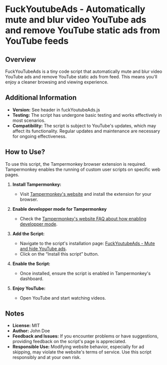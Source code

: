 # FuckYoutubeAds - Automatically mute and blur video YouTube ads and remove YouTube static ads from YouTube feeds

## Overview
FuckYouTubeAds is a tiny code script that automatically mute and blur video YouTube ads and remove YouTube static ads from feed. 
This means you'll enjoy a cleaner browsing and viewing experience.

## Additional Information
- **Version:** See header in fuckYoutubeAds.js
- **Testing:** The script has undergone basic testing and works effectively in most scenarios.
- **Compatibility:** The script is subject to YouTube's updates, which may affect its functionality. Regular updates and maintenance are necessary for ongoing effectiveness.

## How to Use?
To use this script, the Tampermonkey browser extension is required. Tampermonkey enables the running of custom user scripts on specific web pages.

1. **Install Tampermonkey:**
   - Visit [Tampermonkey's website](https://www.Tampermonkey.net) and install the extension for your browser.
  
2. **Enable developper mode for Tampermonkey**
   - Check the [Tampermonkey's website FAQ about how enabling developper mode](https://www.tampermonkey.net/faq.php?locale=en#Q209).
   
3. **Add the Script:**
   - Navigate to the script's installation page: [FuckYoutubeAds - Mute and hide YouTube ads](https://greasyfork.org/en/scripts/484915-youtubeads-mute-and-hide-youtube-ads).
   - Click on the “Install this script” button.

4. **Enable the Script:**
   - Once installed, ensure the script is enabled in Tampermonkey's dashboard.

5. **Enjoy YouTube:**
   - Open YouTube and start watching videos.

## Notes
- **License:** MIT
- **Author:** John Doe
- **Feedback and Issues:** If you encounter problems or have suggestions, providing feedback on the script's page is appreciated.
- **Responsible Use:** Modifying website behavior, especially for ad skipping, may violate the website's terms of service. Use this script responsibly and at your own risk.

